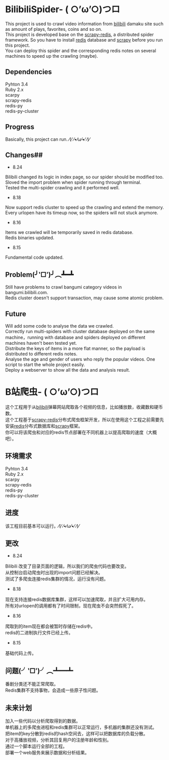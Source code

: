 # BilibiliSpider- ( ○’ω’○)つロ
This project is used to crawl video information from [bilibili](http://www.bilibili.com/) damaku site such as amount of plays, favorites, coins and so on.     
This project is developed base on the [scrapy-redis](https://github.com/rolando/scrapy-redis), a  distributed spider framework.  So you have to install [redis](http://redis.io/) database and [scrapy](https://github.com/scrapy/scrapy) before you run this project.   
You can deploy this spider and the corresponding redis notes on several machines to speed up the crawling (maybe).
## Dependencies ##
Pyhton 3.4  
Ruby 2.x  
scarpy  
scrapy-redis  
redis-py  
redis-py-cluster  
## Progress ##
Basically, this project can run. ⁄(⁄ ⁄•⁄ω⁄•⁄ ⁄)⁄  
## Changes##

 - 8.24

Bilibili changed its logic in index page, so our spider should be modified too.   
Sloved the import problem when spider running through terminal.   
Tested the multi-spider crawling and it performed well.    

 - 8.18

Now support redis cluster to speed up the crawling and extend the memory.   
Every urlopen have its timeup now, so the spiders will not stuck anymore.   

 - 8.16

Items we crawled will be temporarily saved in redis database.   
Redis binaries updated.   

 - 8.15

Fundamental code updated.   
## Problem(╯‵□′)╯︵┻━┻ ##
Still have problems to crawl bangumi category videos in bangumi.bilibili.com.     
Redis cluster doesn't support transaction, may cause some atomic problem.   
## Future ##
Will add some code to analyse the data we crawled.  
Correctly run multi-spiders with cluster database deployed on the same machine，running with database and spiders deployed on different machines haven't been tested yet.  
Distribute the keys of items in a more flat manner, so the payload is distributed to different redis notes.  
Analyse the age and gender of users who reply the popular videos.
One script to start the whole project easily.   
Deploy a webserver to show all the data and analysis result.
  

# B站爬虫- ( ○’ω’○)つロ
这个工程用于从[bilibili](http://www.bilibili.com/)弹幕网站爬取各个视频的信息，比如播放数，收藏数和硬币数。   
这个工程基于[scrapy-redis](https://github.com/rolando/scrapy-redis)分布式爬虫框架开发，所以在使用这个工程之前需要先安装[redis](http://redis.io/)分布式数据库和[scrapy](https://github.com/scrapy/scrapy)框架。   
你可以将该爬虫和对应的redis节点部署在不同机器上以提高爬取的速度（大概吧）。
## 环境需求 ##
Pyhton 3.4  
Ruby 2.x  
scarpy  
scrapy-redis  
redis-py  
redis-py-cluster   
## 进度 ##
该工程目前基本可以运行。⁄(⁄ ⁄•⁄ω⁄•⁄ ⁄)⁄  
## 更改 ##

 - 8.24

Bilibili 改变了目录页面的逻辑，所以我们的爬虫代码也要改变。   
从控制台启动爬虫时出现的import问题已经解决。   
测试了多爬虫连接redis集群的情况，运行没有问题。    

 - 8.18

现在支持连接redis数据库集群，这样可以加速爬取，并且扩大可用内存。  
所有对urlopen的调用都有了时间限制，现在爬虫不会突然假死了。   

 - 8.16

爬取到的item现在都会被暂时存储在redis中。   
redis的二进制执行文件已经上传。   

 - 8.15

基础代码上传。   
## 问题(╯‵□′)╯︵┻━┻ ## 
番剧分类还不能正常爬取。       
Redis集群不支持事物，会造成一些原子性问题。
## 未来计划 ##
加入一些代码以分析爬取得到的数据。  
单机器上的多爬虫进程和redis集群可以正常运行，多机器的集群还没有测试。  
把item的key分散到redis的hash空间去，这样可以把数据库的负载分散。   
对于高播放视频，分析其回复用户的注册年龄和性别。   
通过一个脚本运行全部的工程。  
部署一个web服务来展示数据和分析结果。  
